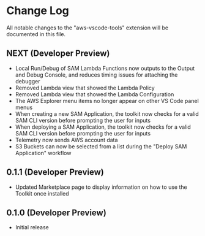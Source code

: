 # Change Log

All notable changes to the "aws-vscode-tools" extension will be documented in this file.

## NEXT (Developer Preview)

* Local Run/Debug of SAM Lambda Functions now outputs to the Output and Debug Console, and reduces timing issues for attaching the debugger
* Removed Lambda view that showed the Lambda Policy
* Removed Lambda view that showed the Lambda Configuration
* The AWS Explorer menu items no longer appear on other VS Code panel menus
* When creating a new SAM Application, the toolkit now checks for a valid SAM CLI version before prompting the user for inputs
* When deploying a SAM Application, the toolkit now checks for a valid SAM CLI version before prompting the user for inputs
* Telemetry now sends AWS account data
* S3 Buckets can now be selected from a list during the "Deploy SAM Application" workflow

## 0.1.1 (Developer Preview)

* Updated Marketplace page to display information on how to use the Toolkit once installed

## 0.1.0 (Developer Preview)

* Initial release

